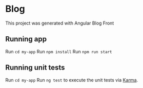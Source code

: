 # Blog

This project was generated with Angular Blog Front

## Running app 
Run `cd my-app`
Run `npm install`
Run `npm run start`

## Running unit tests
Run `cd my-app`
Run `ng test` to execute the unit tests via [Karma](https://karma-runner.github.io).



